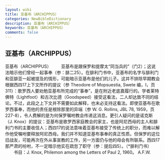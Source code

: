 ```yaml
---
layout: wiki
title: 亚基布（ARCHIPPUS）
categories: NewBibleDictionary
description: 亚基布（ARCHIPPUS）
keywords: 亚基布（ARCHIPPUS）
comments: false
---
```


## 亚基布（ARCHIPPUS）



亚基布（ARCHIPPUS）
　　亚基布是跟保罗和提摩太“同当兵的”（门2）；这说法暗示他们曾经一起事奉（参：腓二25）。在腓利门书中，亚基布的名字与腓利门和亚腓亚一起被提及的情形，可能暗示亚基布是他们的儿子。这并不排除早期教会根据西四17上下文所作的提议（参 Theodore of Mopsuestia, Swete 编，I，页311）：歌罗西人要劝勉亚基布所完成的“事奉”，是在附近老底嘉履行的。学者莱特佛特（Lightfoot）和古次比德（Goodspeed）接受这看法，二人却达致不同的结论。不过，此段之上下文并不需要如此解释，也末必支持这看法。即使亚基布在歌罗西事奉，而他的责任是根除那里的异端（参 W. G. Rollins, JBL 78, 1959，页227-8），令人费解的是为何保罗嘱咐教会传递这消息。更引人疑问的是诺克斯（J. Knox）的提议：亚基布是歌罗西家庭教会的家主，也是阿尼西母的主人和腓利门书的主要收信人；西四17的说法意味着亚基布接受了传统上的职分，而难以解作他受嘱咐要释放阿尼西母。我们并不知道亚基布事奉的真正性质。但保罗的这位旧战友，可能再次在外从事宣教的工作，另一方面仍与他的母会有所联系。西四17那严肃的吩咐，不一定暗示他实在疏忽了职守（参：提后四5）。（*腓利门书）
　　书目：J. Knox, Philemon among the Letters of Paul 2,
1960。
A.F.W.



